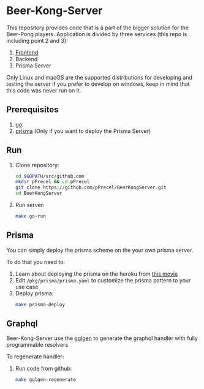 # Beer-Kong-Server

This repository provides code that is a part of the bigger solution for the Beer-Pong players. Application is divided by three services (this repo is including point 2 and 3): 
1. [Frontend](https://github.com/parostatkiem/beer-kong) 
2. Backend 
3. Prisma Server

Only Linux and macOS are the supported distributions for developing and testing the server if you prefer to develop on windows, keep in mind that this code was never run on it. 

## Prerequisites

1. [go](https://github.com/golang/go)
2. [prisma](https://github.com/prisma/prisma) (Only if you want to deploy the Prisma Server)

## Run

1. Clone repository:
   ```bash
   cd $GOPATH/src/github.com
   mkdir pPrecel && cd pPrecel
   git clone https://github.com/pPrecel/BeerKongServer.git
   cd BeerKongServer
   ```
2. Run server:
   ```bash
   make go-run
   ```

## Prisma

You can simply deploy the prisma scheme on the your own prisma server. 

To do that you need to:

1. Learn about deploying the prisma on the heroku from [this movie](https://www.youtube.com/watch?v=b2ofz3XxR14&feature=emb_title)
2. Edit `/pkg/prisma/prisma.yaml` to customize the prisma pattern to your use case
3. Deploy prisma:
   ```bash
   make prisma-deploy
   ```

## Graphql

Beer-Kong-Server use the [gqlgen](https://github.com/99designs/gqlgen) to generate the graphql handler with fully programmable resolvers

To regenerate handler:

1. Run code from github:
   ```bash
   make gqlgen-regenerate
   ```
